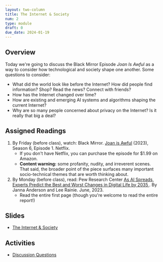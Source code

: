 ```yaml
---
layout: two-column
title: The Internet & Society
num: 2
type: module
draft: 0
due_date: 2024-01-19
---
```


## Overview
Today we're going to discuss the Black Mirror Episode <em>Joan Is Awful</em> as a way to consider how technological and society shape one another. Some questions to consider:
* What did the world look like before the Internet? How did people find information? Shop? Read the news? Connect with friends?
* How has the Internet changed over time?
* How are existing and emerging AI systems and algorithms shaping the current Internet?
* Why are so many people concerned about privacy on the Internet? Is it really that big a deal? 

## Assigned Readings
1. By Friday (before class), watch: Black Mirror. <a href="https://www.netflix.com/watch/80195733" target="_blank">Joan is Awful</a> (2023), Season 6, Episode 1. Netflix.
    * If you don't have Netflix, you can purchase the episode for $1.99 on Amazon.
    * **Content warning:** some profanity, nudity, and irreverent scenes. That said, the broader point of the piece surfaces many important socio-technical themes that are worth thinking about.
2. By Monday (before class), read: Pew Research Center <a href="https://www.pewresearch.org/internet/2023/06/21/as-ai-spreads-experts-predict-the-best-and-worst-changes-in-digital-life-by-2035/">As AI Spreads, Experts Predict the Best and Worst Changes in Digital Life by 2035
</a>. By Janna Anderson and Lee Rainie. June, 2023.
    * Read the entire first page (though you're welcome to read the entire report!)

## Slides
* <a href="https://docs.google.com/presentation/d/151t-Vq2voXQUrauw9iwl1HF2zp-FLDwkyaeLE35XG5s/edit?usp=sharing" target="_blank">The Internet & Society</a>

## Activities
* <a href="https://docs.google.com/document/d/12AsXkBiOYYZxqYZMInS9iF_EmTTed0DkPws9zm-dkk0/edit" target="_blank">Discussion Questions</a>
